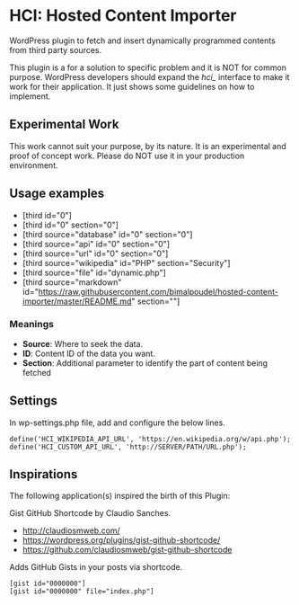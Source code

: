 # HCI: Hosted Content Importer

WordPress plugin to fetch and insert dynamically programmed contents from third party sources.

This plugin is a for a solution to specific problem and it is NOT for common purpose.
WordPress developers should expand the *hci_* interface to make it work for their application.
It just shows some guidelines on how to implement.


## Experimental Work

This work cannot suit your purpose, by its nature.
It is an experimental and proof of concept work.
Please do NOT use it in your production environment.


## Usage examples

 * [third id="0"]
 * [third id="0" section="0"]
 * [third source="database" id="0" section="0"]
 * [third source="api" id="0" section="0"]
 * [third source="url" id="0" section="0"]
 * [third source="wikipedia" id="PHP" section="Security"]
 * [third source="file" id="dynamic.php"]
 * [third source="markdown" id="https://raw.githubusercontent.com/bimalpoudel/hosted-content-importer/master/README.md" section=""]


### Meanings

 * **Source**: Where to seek the data.
 * **ID**: Content ID of the data you want.
 * **Section**: Additional parameter to identify the part of content being fetched


## Settings

In wp-settings.php file, add and configure the below lines.

```
define('HCI_WIKIPEDIA_API_URL', 'https://en.wikipedia.org/w/api.php');
define('HCI_CUSTOM_API_URL', 'http://SERVER/PATH/URL.php');
```

## Inspirations

The following application(s) inspired the birth of this Plugin:

Gist GitHub Shortcode by Claudio Sanches.
 * http://claudiosmweb.com/
 * https://wordpress.org/plugins/gist-github-shortcode/
 * https://github.com/claudiosmweb/gist-github-shortcode

Adds GitHub Gists in your posts via shortcode.

```
[gist id="0000000"]
[gist id="0000000" file="index.php"]
```
